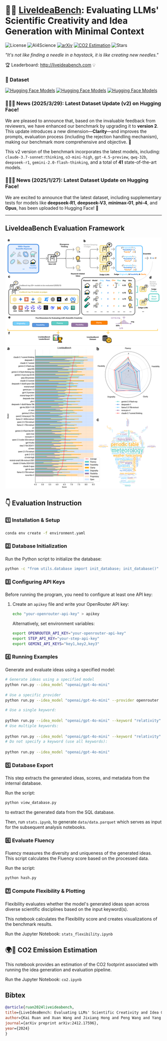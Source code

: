 # 🤖💡 [LiveIdeaBench](http://liveideabench.com): Evaluating LLMs' Scientific Creativity and Idea Generation with Minimal Context

![License](https://img.shields.io/badge/License-MIT-2196F3.svg)
![AI4Science](https://img.shields.io/badge/AI4Science-8A2BE2)
[![arXiv](https://img.shields.io/badge/arXiv-2412.17596-b31b1b.svg)](https://arxiv.org/abs/2412.17596)
[![CO2 Estimation](https://img.shields.io/badge/🌍🌱-CO2%20Estimation-brightgreen)](https://github.com/x66ccff/liveideabench/blob/main/co2.ipynb)
![Stars](https://img.shields.io/github/stars/x66ccff/liveideabench)


_"It's not like finding a needle in a haystack, it is like creating new needles."_


🏆 Leaderboard: http://liveideabench.com 💡

### 🤗 Dataset

[![Hugging Face Models](https://img.shields.io/badge/%F0%9F%A4%97%20Hugging%20Face-Dataset_V1-yellow)](https://huggingface.co/datasets/6cf/liveideabench) [![Hugging Face Models](https://img.shields.io/badge/%F0%9F%A4%97%20Hugging%20Face-Dataset_V1_DLC_250127-yellow)](https://huggingface.co/datasets/6cf/liveideabench-DLC-250127) [![Hugging Face Models](https://img.shields.io/badge/%F0%9F%A4%97%20Hugging%20Face-Dataset_V2-yellow)](https://huggingface.co/datasets/6cf/liveideabench-v2)


### 🧠✨🎉 News (2025/3/29): Latest Dataset Update (v2) on Hugging Face! 

We are pleased to announce that, based on the invaluable feedback from reviewers, we have enhanced our benchmark by upgrading it to **version 2**. This update introduces a new dimension—**Clarity**—and improves the prompts, evaluation process (including the rejection handling mechanism), making our benchmark more comprehensive and objective. 🚀

This v2 version of the benchmark incorporates the latest models, including: `claude-3.7-sonnet:thinking`, `o3-mini-high`, `gpt-4.5-preview`, `qwq-32b`, `deepseek-r1`, `gemini-2.0-flash-thinking`, and a total of **41** state-of-the-art models.

### 🧠✨🎉 News (2025/1/27): Latest Dataset Update on Hugging Face! 

We are excited to announce that the latest dataset, including supplementary tests for models like **deepseek-R1**, **deepseek-V3**, **minimax-01**, **phi-4**, and **Opus**, has been uploaded to Hugging Face! 🚀

---

## LiveIdeaBench Evaluation Framework
![LiveIdeaBench Evaluation Framework](./assets/image.png)
![Leaderboard](./assets/bench.png)

## 👇 Evaluation Instruction

### 1️⃣ Installation & Setup

```bash
conda env create -f environment.yaml
```

### 2️⃣ Database Initialization

Run the Python script to initialize the database:
```bash
python -c "from utils.database import init_database; init_database()"
```

### 3️⃣ Configuring API Keys

Before running the program, you need to configure at least one API key:

1. Create an `apikey` file and write your OpenRouter API key:
   ```bash
   echo "your-openrouter-api-key" > apikey
   ```

   Alternatively, set environment variables:
   ```bash
   export OPENROUTER_API_KEY="your-openrouter-api-key"
   export STEP_API_KEY="your-step-api-key"
   export GEMINI_API_KEYS="key1,key2,key3"
   ```

### 4️⃣ Running Examples

Generate and evaluate ideas using a specified model:

```bash
# Generate ideas using a specified model
python run.py --idea_model "openai/gpt-4o-mini"

# Use a specific provider
python run.py --idea_model "openai/gpt-4o-mini" --provider openrouter
```

```bash
# Use a single keyword:

python run.py --idea_model "openai/gpt-4o-mini" --keyword "relativity"
# Use multiple keywords:

python run.py --idea_model "openai/gpt-4o-mini" --keyword "relativity" "periodic table"
# Do not specify a keyword (use all keywords):

python run.py --idea_model "openai/gpt-4o-mini"
```

### 5️⃣ Database Export

This step extracts the generated ideas, scores, and metadata from the internal database.

Run the script:

```bash
python view_database.py      
```

to extract the generated data from the SQL database.

Then, run `stats.ipynb`, to generate `data/data.parquet` which serves as input for the subsequent analysis notebooks.

### 6️⃣ Evaluate Fluency

Fluency measures the diversity and uniqueness of the generated ideas. This script calculates the Fluency score based on the processed data.

Run the script:

```bash
python hash.py
```

### 7️⃣ Compute Flexibility & Plotting

Flexibility evaluates whether the model's generated ideas span across diverse scientific disciplines based on the input keyword(s).

This notebook calculates the Flexibility score and creates visualizations of the benchmark results.

Run the Jupyter Notebook:  `stats_flexibility.ipynb`

## 🌍🌱 CO2 Emission Estimation

This notebook provides an estimation of the CO2 footprint associated with running the idea generation and evaluation pipeline.

Run the Jupyter Notebook: `co2.ipynb`


## Bibtex


```bibtex
@article{ruan2024liveideabench,
title={LiveIdeaBench: Evaluating LLMs' Scientific Creativity and Idea Generation with Minimal Context},
author={Kai Ruan and Xuan Wang and Jixiang Hong and Peng Wang and Yang Liu and Hao Sun},
journal={arXiv preprint arXiv:2412.17596},
year={2024}
}
```
